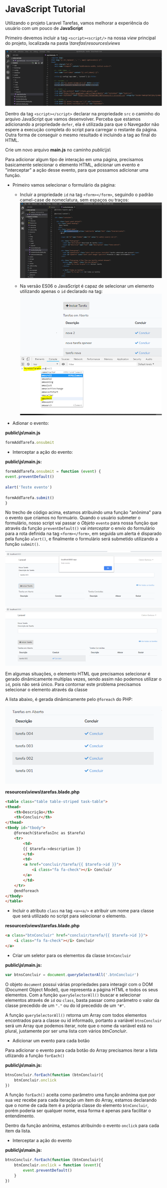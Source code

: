 # JavaScript Tutorial

Utilizando o projeto Laravel Tarefas, vamos melhorar a experiência do usuário com um pouco de **JavaScript**

Primeiro devemos incluir a tag `<script><script/>` na nossa _view_ principal do projeto, localizada na pasta _\tarefas\resources\views_

![Pictue 01](images/picture01.png)

Dentro da tag `<script></script>` declarar na propriedade `src` o caminho do arquivo JavaScript que vamos desenvolver. Perceba que estamos adicionando a propriedade `defer`, ela é utilizada para que o Navegador não espere a execução completa do script para carregar o restante da página. Outra forma de conseguir o mesmo resultado é incluindo a tag ao final do HTML.

Crie um novo arquivo **main.js** no caminho _public\js\\_

Para adicionar algum tipo de interação em uma página, precisamos basicamente selecionar o elemento HTML, adicionar um evento e "interceptar" a ação desse evento, para que possamos adicionar uma função.

 - Primeiro vamos selecionar o formulário da página:

   - Incluir a propriedade `id` na tag `<form></form>`, seguindo o padrão camel-case de nomeclatura, sem espaços ou traços:
    ![Picture 02](images/picture02.png)

   - Na versão ES06 o JavaScript é capaz de selecionar um elemento utilizando apenas o `id` declarado na tag:
    ![Picture 03](images/picture03.png)

- Adionar o evento:

**public\js\main.js**
```javascript
formAddTarefa.onsubmit
```

- Interceptar a ação do evento:

**public\js\main.js:**
```javascript
formAddTarefa.onsubmit = function (event) {
event.preventDefault()

alert('Teste evento')

formAddTarefa.submit()
}
```
No trecho de código acima, estamos atribuindo uma função "anônima" para o evento que criamos no formuário. Quando o usuário submeter o formulário, nosso script vai passar o _Objeto_ `evento` para nossa função que através da função `preventDefault()` vai _interceptar_ o envio do formulário para a rota definida na tag `<form></form>`, em seguida um alerta é disparado pela função `alert()`, e finalmente o formulário será submetido utilizando a função `submit()`.

![Picture 04](images/picture04.png)
![Picture 05](images/picture05.png)

Em algumas situações, o elemento HTML que precisamos selecionar é gerado dinâmicamente multiplas vezes, sendo assim não podemos utilizar o `id`, pois não será único. Para contornar este problema precisamos selecionar o elemento através da classe

A lista abaixo, é gerada dinâmicamente pelo `@foreach` do PHP:

![Picture 06](images/picture06.png)

**resources\views\tarefas.blade.php**
```html
<table class="table table-striped task-table">
<thead>
    <th>Descrição</th>
    <th>Concluir</th>
</thead>
<tbody id="tbody">
    @foreach($tarefasInc as $tarefa)
    <tr>
        <td>
        {{ $tarefa->description }}
        </td>
        <td>
        <a href="concluir/tarefa/{{ $tarefa->id }}">
            <i class="fa fa-check"></i> Concluir
        </a>
        </td>
    </tr>
    @endforeach
</tbody>
</table>
```
 - Incluir o atributo `class` na tag `<a><a/>` e atribuir um nome para classe que será utilizado no script para selecionar o elemento.

**resources\views\tarefas.blade.php**
```html
<a class="btnConcluir" href="concluir/tarefa/{{ $tarefa->id }}">
    <i class="fa fa-check"></i> Concluir
</a>
```
- Criar um seletor para os elementos da classe `btnConcluir`

**public\js\main.js:**
```javascript
var btnsConcluir = document.querySelectorAll('.btnConcluir')
```
O objeto `document` possui várias propriedades para interagir com o DOM (Document Object Model), que representa a página HTML e todos os seus elementos. Com a função `querySelectorAll()` buscar e selecionar elementos através de `id` ou `class`, basta passar como parâmetro o valor da classe precedido de um `"."` ou do id precedido de um `"#"`.

A função `querySelectorAll()` retorna um Array com todos elementos encontrados para a classe ou id informado, portanto a variável `btnsConcluir` será um Array que podemos iterar, note que o nome da variável está no plural, justamente por ser uma lista com vários _btnConcluir_.

- Adicionar um evento para cada botão

Para adicionar o evento para cada botão do Array precisamos iterar a lista utlizando a função `forEach()` 

**public\js\main.js:**
```javascript
btnsConcluir.forEach(function (btnConcluir){
    btnConcluir.onclick
})
```
A função `forEach()` aceita como parâmetro uma função anônima que por sua vez recebe para cada iteração um item do Array, estamos declarando que o nome de cada item é a própria classe do elemento `btnConcluir`, porém poderia ser qualquer nome, essa forma é apenas para facilitar o entendimento.

Dentro da função anônima, estamos atribuindo o evento `onclick` para cada item da lista.

- Interceptar a ação do evento

**public\js\main.js:**
```javascript
btnsConcluir.forEach(function (btnConcluir){
    btnConcluir.onclick = function (event){
        event.preventDefault()
    }
})
```



